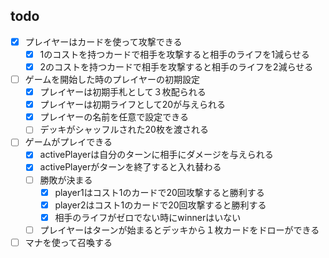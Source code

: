 ## todo
- [x] プレイヤーはカードを使って攻撃できる
  - [x] 1のコストを持つカードで相手を攻撃すると相手のライフを1減らせる
  - [x] 2のコストを持つカードで相手を攻撃すると相手のライフを2減らせる
- [ ] ゲームを開始した時のプレイヤーの初期設定
  - [x] プレイヤーは初期手札として３枚配られる
  - [x] プレイヤーは初期ライフとして20が与えられる
  - [x] プレイヤーの名前を任意で設定できる
  - [ ] デッキがシャッフルされた20枚を渡される
- [ ] ゲームがプレイできる
  - [x] activePlayerは自分のターンに相手にダメージを与えられる
  - [x] activePlayerがターンを終了すると入れ替わる
  - [ ] 勝敗が決まる
    - [x] player1はコスト1のカードで20回攻撃すると勝利する
    - [x] player2はコスト1のカードで20回攻撃すると勝利する
    - [x] 相手のライフがゼロでない時にwinnerはいない
  - [ ] プレイヤーはターンが始まるとデッキから１枚カードをドローができる
- [ ] マナを使って召喚する 
